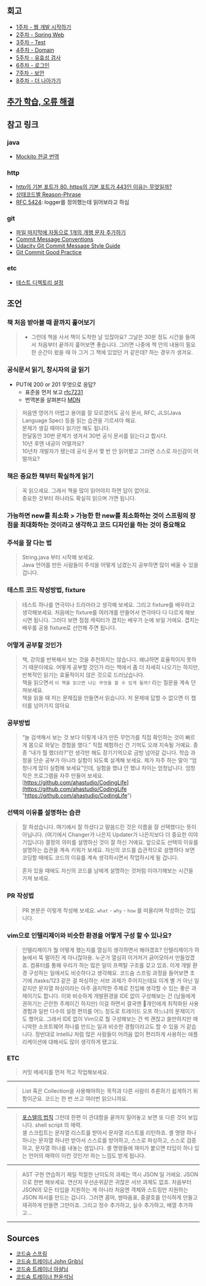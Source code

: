 ## 회고   
- [1주차 - 웹 개발 시작하기](docs/week1.MD)  
- [2주차 - Spring Web](docs/week2.MD)  
- [3주차 - Test](docs/week3.MD)  
- [4주차 - Domain](docs/week4.MD)  
- [5주차 - 유효성 검사](docs/week5.MD)  
- [6주차 - 로그인](docs/week6.MD)  
- [7주차 - 보안](docs/week7.MD)  
- [8주차 - 더 나아가기](docs/week8.MD)

## [추가 학습, 오류 해결](docs/troubleShooting.MD)

## 참고 링크

### java
- [Mockito 한글 번역](https://github.com/mockito/mockito/wiki/Mockito-features-in-Korean)

### http
- [http의 기본 포트가 80, https의 기본 포트가 443인 이유는 무엇일까?](https://johngrib.github.io/wiki/why-http-80-https-443/)
- [상태코드별 Reason-Phrase]([https://datatracker.ietf.org/doc/html/rfc7231#section-6.1](https://datatracker.ietf.org/doc/html/rfc7231#section-6.1))
- [RFC 5424](https://datatracker.ietf.org/doc/html/rfc5424): logger를 정의했는데 읽어보라고 하심

### git
- [파일 마지막에 자동으로 1개의 개행 문자 추가하기](https://johngrib.github.io/wiki/intellij/#%ED%8C%8C%EC%9D%BC-%EB%A7%88%EC%A7%80%EB%A7%89%EC%97%90-%EC%9E%90%EB%8F%99%EC%9C%BC%EB%A1%9C-1%EA%B0%9C%EC%9D%98-%EA%B0%9C%ED%96%89-%EB%AC%B8%EC%9E%90-%EC%B6%94%EA%B0%80%ED%95%98%EA%B8%B0)
- [Commit Message Conventions](https://gist.github.com/stephenparish/9941e89d80e2bc58a153)
- [Udacity Git Commit Message Style Guide](https://udacity.github.io/git-styleguide/)
- [Git Commit Good Practice](https://wiki.openstack.org/wiki/GitCommitMessages#Example_1_4)

### etc 
- [테스트 디렉토리 설정](https://es2sun.tistory.com/m/216)
  

## 조언  
### 책 처음 받아볼 때 끝까지 훑어보기  
> - 그런데 책을 사서 책이 도착한 날 있잖아요? 그날은 30분 정도 시간을 들여서 처음부터 끝까지 훑어보면 좋습니다. 그러면 나중에 책 안의 내용이 필요한 순간이 왔을 때 아 그거 그 책에 있었던 거 같은데? 하는 경우가 생겨요.  
  
### 공식문서 읽기, 창시자의 글 읽기  
  
- PUT에 200 or 201 무엇으로 응답?  
  - 표준을 먼저 보고 [rfc7231](https://datatracker.ietf.org/doc/html/rfc7231#section-4.3.4)  
  - 번역본을 살펴본다 [MDN](https://developer.mozilla.org/ko/docs/Web/HTTP/Methods/PUT)  
> 처음엔 영어가 어렵고 용어를 잘 모르겠어도 공식 문서, RFC, JLS(Java Language Spec) 등을 읽는 습관을 기르셔야 해요.  
  문제가 생길 때마다 읽기만 해도 됩니다.  
  한달동안 30번 문제가 생겨서 30번 공식 문서를 읽는다고 합시다.  
  10년 후엔 내공이 어떨까요?  
  10년차 개발자가 됐는데 공식 문서 몇 번 안 읽어봤고 그러면 스스로 자신감이 어떨까요?  
  
### 책은 중요한 책부터 확실하게 읽기  
  
> 꼭 읽으세요. 그래서 책을 많이 읽어야지 하면 답이 없어요.  
중요한 것부터 하나라도 확실히 읽으며 가면 됩니다.  
  
  
### 가능하면 new를 최소화 > 가능한 한 new를 최소화하는 것이 스프링의 장점을 최대화하는 것이라고 생각하고 코드 디자인을 하는 것이 중요해요  
  
### 주석을 잘 다는 법  
  
> String.java 부터 시작해 보세요.  
Java 언어를 만든 사람들이 주석을 어떻게 남겼는지 공부하면 많이 배울 수 있을 겁니다.  
  
### 테스트 코드 작성방법, fixture  
  
> 테스트 하나를 연극이나 드라마라고 생각해 보세요. 그리고 fixture를 배우라고 생각해보세요. 처음에는 fixture를 여러개를 만들어서 연극마다 다 다르게 해보시면 됩니다. 그러다 보면 점점 캐릭터가 겹치는 배우가 눈에 보일 거에요. 겹치는 배우를 공용 fixture로 선언해 주면 됩니다.  
  
### 어떻게 공부할 것인가  
> 책, 강의를 반복해서 보는 것을 추천하지는 않습니다. 왜냐하면 효율적이지 못하기 때문이에요. 어떻게 공부할 것인가 라는 책에서 좀 더 자세히 나오기는 하지만, 반복적인 읽기는 효율적이지 않은 것으로 드러났습니다.  
> 책을 읽으면서 `이 책을 읽으면 나는 무엇을 할 수 있게 될까?` 라는 질문을 계속 던져보세요.  
> 책을 읽을 때 저는 문제집을 만들면서 읽습니다. 저 문제에 답할 수 없으면 이 챕터를 넘어가지 않아요  

### 공부방법

>“늘 검색해서 보는 것 보다 이렇게 내가 만든 무언가를 직접 확인하는 것이 빠르게 몸으로 와닿는 경험을 했다.” 직접 체험하신 건 기억도 오래 지속될 거예요. 종종 “내가 뭘 했더라?”란 생각만 해도 장기기억으로 금방 넘어갈 겁니다. 학습 과정을 단순 공부가 아니라 실험이 되도록 설계해 보세요. 제가 자주 하는 말이 “엄청나게 많이 실험해 보세요”인데, 실험을 했냐 안 했냐 차이는 엄청납니다. 엄청 작은 프로그램을 자주 만들어 보세요. [https://github.com/ahastudio/CodingLife](https://github.com/ahastudio/CodingLife "https://github.com/ahastudio/CodingLife")


### 선택의 이유를 설명하는 습관  
  
> 잘 하셨습니다. 여기에서 잘 하셨다고 말씀드린 것은 이름을 잘 선택했다는 뜻이 아닙니다. (여기에서 Changer가 나은지 Updater가 나은지보다 더 중요한 이야기입니다) 결정의 의미를 설명하신 것이 잘 하신 거에요. 앞으로도 선택의 이유를 설명하는 습관을 계속 키워가 보세요. 자신의 코드를 습관적으로 설명하다 보면 코딩할 때에도 코드의 이유를 계속 생각하시면서 작업하시게 될 겁니다.  
  
> 혼자 있을 때에도 자신의 코드를 남에게 설명하는 것처럼 이야기해보는 시간을 가져 보세요.  
  
### PR 작성법  
> PR 본문은 이렇게 작성해 보세요. `what` - `why` - `how` 를 떠올리며 작성하는 것입니다.  
  

### vim으로 인텔리제이와 비슷한 환경을 어떻게 구성 할 수 있나요?

> 인텔리제이가 뭘 어떻게 했는지를 열심히 생각하면서 해야겠죠?
인텔리제이가 하늘에서 뚝 떨어진 게 아니잖아용. 누군가 열심히 이거저거 긁어모아서 만들었겠죠.
컴퓨터를 통해 우리가 하는 많은 일이 프랙탈 구조를 갖고 있죠. 이게 개발 환경 구성하는 일에서도 비슷하다고 생각해요.
코드숨 스프링 과정을 들어보면 초기에 /tasks/123 같은 걸 파싱하는 서브 과제가 주어지는데요
이게 별 거 아닌 일 같지만 문자열 파싱이라는 아주 큼지막한 주제로 진입해 생각할 수 있는 좋은 과제이기도 합니다.
이와 비슷하게 개발환경을 IDE 없이 구성해보는 건 (남들에게 권하기는 곤란한 주제이긴 하지만)
이걸 하면서 결국엔 개인에게 최적화된 사용 경험과 일반 다수의 설정 편의를 어느 정도로 트레이드 오프 하느냐의 문제이기도 했어요.
그래서 IDE 없이 Vim으로 뭘 구성해보는 건 썩 괜찮고 쓸만하지만 매니악한 소프트웨어 하나를 만드는 일과 비슷한 경험이라고도 할 수 있을 거 같습니다.
정반대로 IntelliJ 처럼 많은 사람들이 어려움 없이 편리하게 사용하는 애플리케이션에 대해서도 많이 생각하게 됐고요.   


### ETC  
  
> 커밋 메세지를 먼저 적고 작업해보세요.  

---

> List 혹은 Collection을 사용해야하는 목적과 다른 사람이 추론하기 쉽게하기 위함이군요.
> 코드는 한 번 쓰고 여러번 읽으니까요.

---

> [포스텔의 법칙](https://johngrib.github.io/wiki/Postel-s-law/)
> 그런데 한편 이 관대함을 끝까지 밀어놓고 보면 또 다른 것이 보입니다. shell script 의 매력.    
> 셸 스크립트는 문자열 리스트를 받아서 문자열 리스트를 리턴하죠.
> 셸 명령 하나하나는 문자열 하나만 받아서 스스로를 방어하고, 스스로 파싱하고, 스스로 검증하고, 문자열 하나를 내놓는 셈입니다.
> 셸 명령들에 재미가 붙으면 타입이 하나 있는 언어의 매력이 이런 것인가! 하는 느낌도 받게 됩니다.
   
---

> AST 구현 연습하기 제일 적절한 난이도의 과제는 역시 JSON 일 거에요. JSON 으로 한번 해보세요.
연산자 우선순위같은 귀찮은 서브 과제도 없죠.
처음부터 JSON의 모든 타입을 지원하는 게 아니라 처음엔 객체와 스트링만 지원하는 JSON 파서를 만드는 겁니다.
그러면 콤마, 쌍따옴표, 중괄호를 인식하게 만들고 재귀하게 만들면 그만이죠.
그리고 정수 추가하고, 실수 추가하고, 배열 추가하고...

---

## Sources  
  
- [코드숨 스프링](https://www.codesoom.com/courses/spring)  
- [코드숨 트레이너 John Grib님](https://johngrib.github.io/)  
- [코드숨 트레이너 아샬님](https://www.youtube.com/channel/UCLLncfeIYljE0o_yUw7MkcA)  
- [코드숨 트레이너 한윤석님](https://hannut91.github.io/)
 
